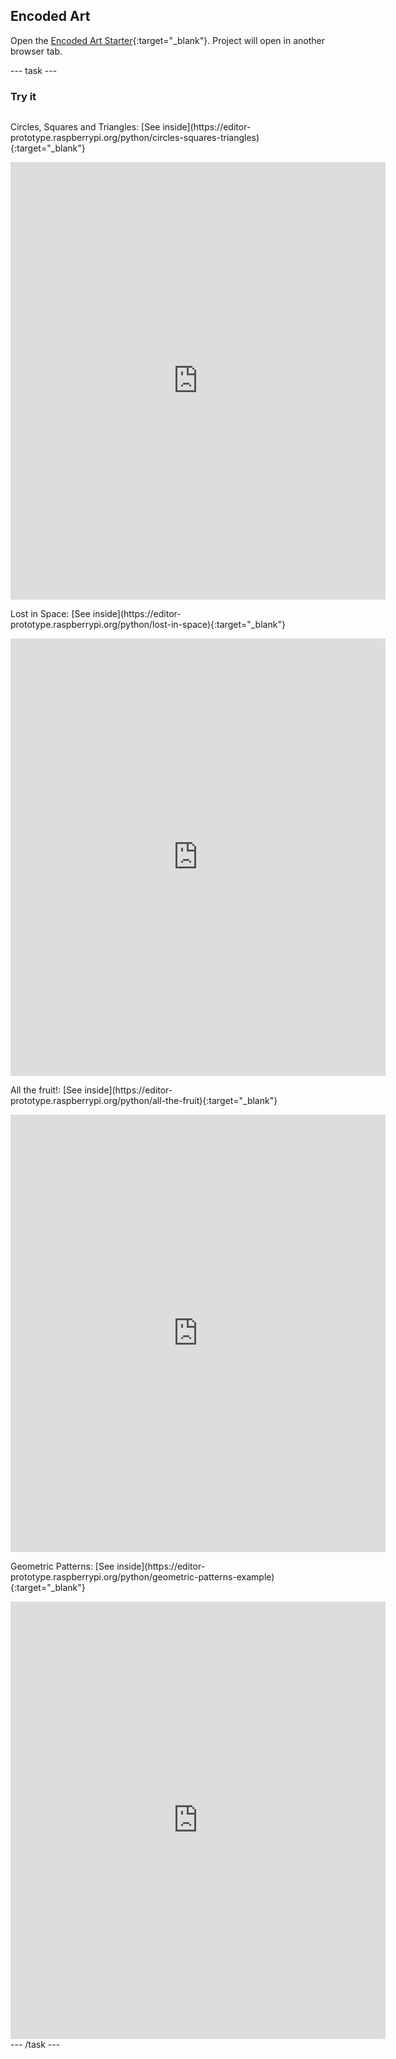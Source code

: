## Encoded Art

Open the [Encoded Art Starter](https://editor-prototype.raspberrypi.org/python/encoded-art-starter){:target="_blank"}. Project will open in another browser tab.

--- task ---
### Try it
<div style="display: flex; flex-wrap: wrap">
<p>
  Circles, Squares and Triangles: [See inside](https://editor-prototype.raspberrypi.org/python/circles-squares-triangles){:target="_blank"}
</p>
<div class="trinket">
  <iframe src="https://staging-editor.raspberrypi.org/embed/viewer/circles-squares-triangles?show_visual_tab=true" width="600" height="700" frameborder="0" marginwidth="0" marginheight="0" allowfullscreen>
  </iframe>
</div>

<p>
  Lost in Space: [See inside](https://editor-prototype.raspberrypi.org/python/lost-in-space){:target="_blank"}
</p>
<div class="trinket">
  <iframe src="https://staging-editor.raspberrypi.org/embed/viewer/lost-in-space?show_visual_tab=true" width="600" height="700" frameborder="0" marginwidth="0" marginheight="0" allowfullscreen>
  </iframe>
</div>

<p>
  All the fruit!: [See inside](https://editor-prototype.raspberrypi.org/python/all-the-fruit){:target="_blank"}
</p>
<div class="trinket">
  <iframe src="https://staging-editor.raspberrypi.org/embed/viewer/all-the-fruit?show_visual_tab=true" width="600" height="700" frameborder="0" marginwidth="0" marginheight="0" allowfullscreen>
  </iframe>
</div>

<p>
  Geometric Patterns: [See inside](https://editor-prototype.raspberrypi.org/python/geometric-patterns-example){:target="_blank"}
</p>
<div class="trinket">
  <iframe src="https://staging-editor.raspberrypi.org/embed/viewer/geometric-patterns-example?show_visual_tab=true" width="600" height="700" frameborder="0" marginwidth="0" marginheight="0" allowfullscreen>
  </iframe>
</div>

</div>
--- /task ---
